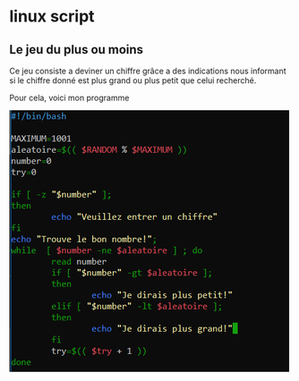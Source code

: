 # linux script


## Le jeu du plus ou moins

Ce jeu consiste a deviner un chiffre grâce a des indications nous informant si le chiffre donné est plus grand ou plus petit que celui recherché.

Pour cela, voici mon programme

![](https://github.com/AntoineSimoni/linux-script/blob/master/programme.PNG)